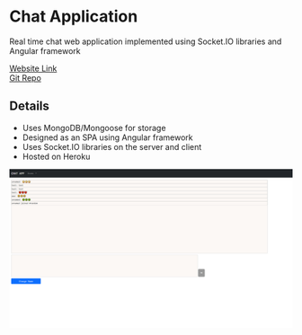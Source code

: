 # Chat Application
Real time chat web application implemented using Socket.IO libraries and Angular framework  

[Website Link](https://damp-hollows-32652.herokuapp.com)  
[Git Repo](https://github.com/nodejsgithubuser/chatserver)

## Details
* Uses MongoDB/Mongoose for storage
* Designed as an SPA using Angular framework
* Uses Socket.IO libraries on the server and client
* Hosted on Heroku

![Image](Untitled.png)
